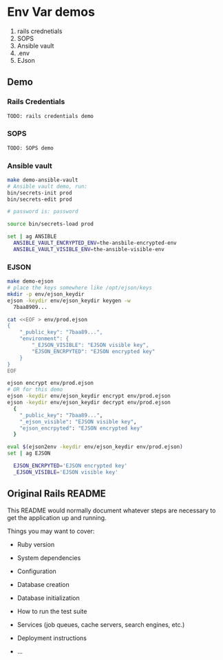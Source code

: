 # Env Var demos

1. rails crednetials
1. SOPS
1. Ansible vault
1. .env
1. EJson

## Demo

### Rails Credentials

```sh
TODO: rails credentials demo
```

### SOPS

```sh
TODO: SOPS demo
```

### Ansible vault

```sh
make demo-ansible-vault
# Ansible vault demo, run:
bin/secrets-init prod
bin/secrets-edit prod

# password is: password

source bin/secrets-load prod

set | ag ANSIBLE
  ANSIBLE_VAULT_ENCRYPTED_ENV=the-ansbile-encrypted-env
  ANSIBLE_VAULT_VISIBLE_ENV=the-ansible-visible-env
```

### EJSON

```sh
make demo-ejson
# place the keys somewhere like /opt/ejson/keys
mkdir -p env/ejson_keydir
ejson -keydir env/ejson_keydir keygen -w
  7baa8909...

cat <<EOF > env/prod.ejson
{
    "_public_key": "7baa89...",
    "environment": {
        "_EJSON_VISIBLE": "EJSON visible key",
        "EJSON_ENCRPYTED": "EJSON encrypted key"
    }
}
EOF

ejson encrypt env/prod.ejson
# OR for this demo
ejson -keydir env/ejson_keydir encrypt env/prod.ejson
ejson -keydir env/ejson_keydir decrypt env/prod.ejson
  {
    "_public_key": "7baa89...",
    "_ejson_visible": "EJSON visible key",
    "ejson_encrpyted": "EJSON encrypted key"
  }

eval $(ejson2env -keydir env/ejson_keydir env/prod.ejson)
set | ag EJSON

  EJSON_ENCRPYTED='EJSON encrypted key'
  _EJSON_VISIBLE='EJSON visible key'
```

## Original Rails README

This README would normally document whatever steps are necessary to get the
application up and running.

Things you may want to cover:

* Ruby version

* System dependencies

* Configuration

* Database creation

* Database initialization

* How to run the test suite

* Services (job queues, cache servers, search engines, etc.)

* Deployment instructions

* ...
